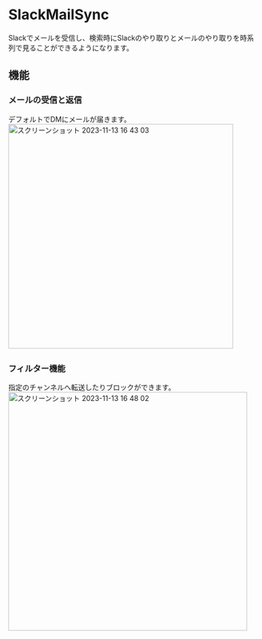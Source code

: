 # SlackMailSync

Slackでメールを受信し、検索時にSlackのやり取りとメールのやり取りを時系列で見ることができるようになります。

## 機能

### メールの受信と返信

デフォルトでDMにメールが届きます。   
<img width="450" alt="スクリーンショット 2023-11-13 16 43 03" src="https://github.com/ic-kokusai/SlackMailSync/assets/51894304/521d3ed5-74f2-4ec0-ae72-0fb0bf2e0d1f">　　

### フィルター機能
指定のチャンネルへ転送したりブロックができます。  
<img width="478" alt="スクリーンショット 2023-11-13 16 48 02" src="https://github.com/ic-kokusai/SlackMailSync/assets/51894304/97387486-a795-445a-97a5-1f4c53b6b1dc">
